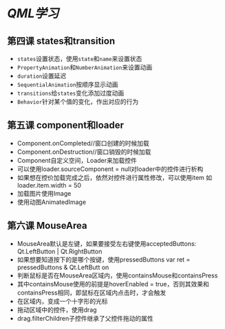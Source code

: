 # _QML学习_

## 第四课 states和transition

- `states`设置状态，使用`state`和`name`来设置状态
- `PropertyAnimation`和`NumberAnimation`来设置动画
- `duration`设置延迟
- `SequentialAnimation`按顺序显示动画
- `transitions`给`states`变化添加过度动画
- `Behavior`针对某个值的变化，作出对应的行为

## 第五课 component和loader

- Component.onCompleted//窗口创建的时候加载
- Component.onDestruction//窗口销毁的时候加载
- Component自定义空间，Loader来加载控件
- 可以使用loader.sourceComponent = null对loader中的控件进行析构
- 如果想在控价加载完成之后，依然对控件进行属性修改，可以使用item
  如loader.item.width = 50
- 加载图片使用Image
- 使用动图AnimatedImage

## 第六课 MouseArea

- MouseArea默认是左键，如果要接受左右键使用acceptedButtons: Qt.LeftButton | Qt.RightButton
- 如果想要知道按下的是哪个按键，使用pressedButtons
   var ret = pressedButtons & Qt.LeftButt  on
- 判断鼠标是否在MouseArea区域内，使用containsMouse和containsPress
- 其中containsMouse使用的前提是hoverEnabled = true，否则其效果和containsPress相同，即鼠标在区域内点击时，才会触发
- 在区域内，变成一个十字形的光标
- 拖动区域中的控件，使用drag
- drag.filterChildren子控件继承了父控件拖动的属性